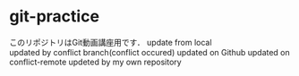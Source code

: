 # git-practice
このリポジトリはGit動画講座用です．
update from local  
updated by conflict branch(conflict occured)
updated on Github
updated on conflict-remote
updeted by my own repository